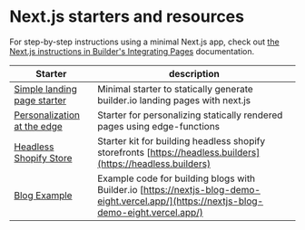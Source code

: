 # Next.js starters and resources

For step-by-step instructions using a minimal Next.js app, check out [the Next.js instructions in Builder's Integrating Pages](https://www.builder.io/c/docs/integrating-builder-pages) documentation.

| Starter                                                                                         | description                                                                                                                              |
| ----------------------------------------------------------------------------------------------- | ---------------------------------------------------------------------------------------------------------------------------------------- |
| [Simple landing page starter](/examples/next-js-simple)                                         | Minimal starter to statically generate builder.io landing pages with next.js                                                             |
| [Personalization at the edge](https://github.com/BuilderIO/nextjs-builder-edge-personalization) | Starter for personalizing statically rendered pages using edge-functions                                                                 |
| [Headless Shopify Store](https://github.com/BuilderIO/nextjs-shopify)                           | Starter kit for building headless shopify storefronts [https://headless.builders](https://headless.builders)                             |
| [Blog Example](/examples/next-js-cms-blog)                                                      | Example code for building blogs with Builder.io [https://nextjs-blog-demo-eight.vercel.app/](https://nextjs-blog-demo-eight.vercel.app/) |
